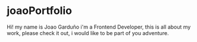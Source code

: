 # joaoPortfolio
Hi! my name is Joao Garduño i'm a Frontend Developer, this is all about my work, please check it out, i would like to be part of you adventure.
